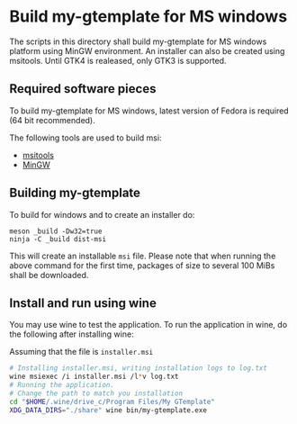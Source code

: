 # Build my-gtemplate for MS windows

The scripts in this directory shall build my-gtemplate
for MS windows platform using MinGW environment.  An
installer can also be created using msitools.
Until GTK4 is realeased, only GTK3 is supported.

## Required software pieces

To build my-gtemplate for MS windows, latest version
of Fedora is required (64 bit recommended).


The following tools are used to build msi:
* [msitools](https://wiki.gnome.org/msitools)
* [MinGW](http://www.mingw.org)


## Building my-gtemplate

To build for windows and to create an installer do:

```
meson _build -Dw32=true
ninja -C _build dist-msi
```

This will create an installable `msi` file.  Please note that
when running the above command for the first time, packages of
size to several 100 MiBs shall be downloaded.


## Install and run using wine

You may use wine to test the application.  To run the application
in wine, do the following after installing wine:

Assuming that the file is `installer.msi`

```sh
# Installing installer.msi, writing installation logs to log.txt
wine msiexec /i installer.msi /l*v log.txt
# Running the application.
# Change the path to match you installation
cd "$HOME/.wine/drive_c/Program Files/My GTemplate"
XDG_DATA_DIRS="./share" wine bin/my-gtemplate.exe
```
